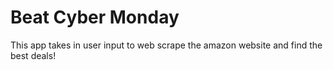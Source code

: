 # Beat Cyber Monday
This app takes in user input to web scrape the amazon website and find the best deals!